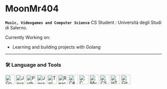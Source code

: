 # MoonMr404


**`Music, Videogames and Computer Science`**
CS Student : Università degli Studi di Salerno.

Currently Working on:
- Learning and building projects with Golang
---
### 🛠️ Language and Tools

<img src="https://cdn.jsdelivr.net/gh/devicons/devicon@latest/icons/go/go-original-wordmark.svg" alt="Go" width="30px" />
<img src="https://cdn.jsdelivr.net/gh/devicons/devicon@latest/icons/java/java-original.svg" alt="Java" width="30px" />
<img src="https://cdn.jsdelivr.net/gh/devicons/devicon@latest/icons/python/python-plain.svg" alt="Python" width="30px" />
<img src="https://cdn.jsdelivr.net/gh/devicons/devicon@latest/icons/javascript/javascript-original.svg" alt="JavaScript" width="30px" />
<img src="https://cdn.jsdelivr.net/gh/devicons/devicon@latest/icons/tailwindcss/tailwindcss-original.svg" alt="Tailwind CSS" width="30px" />
<img src="https://cdn.jsdelivr.net/gh/devicons/devicon@latest/icons/react/react-original.svg" alt="React" width="30px" />
<img src="https://cdn.jsdelivr.net/gh/devicons/devicon@latest/icons/csharp/csharp-original.svg" alt="C#" width="30px" />
<img src="https://cdn.jsdelivr.net/gh/devicons/devicon@latest/icons/c/c-original.svg" alt="C" width="30px" />
<img src="https://cdn.jsdelivr.net/gh/devicons/devicon@latest/icons/mysql/mysql-original.svg" alt="MySQL" width="30px" />
<img src="https://cdn.jsdelivr.net/gh/devicons/devicon@latest/icons/css3/css3-original.svg" alt="CSS3" width="30px" />
<img src="https://cdn.jsdelivr.net/gh/devicons/devicons@latest/icons/html5/html5-original.svg" alt="HTML5" width="30px" />
<img src="https://cdn.jsdelivr.net/gh/devicons/devicon@latest/icons/git/git-original.svg" alt="Git" width="30px" />
